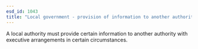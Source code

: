 ```yaml
---
esd_id: 1043
title: "Local government - provision of information to another authority with executive arrangements"
---
```


A local authority must provide certain information to another authority with executive arrangements in certain circumstances.

